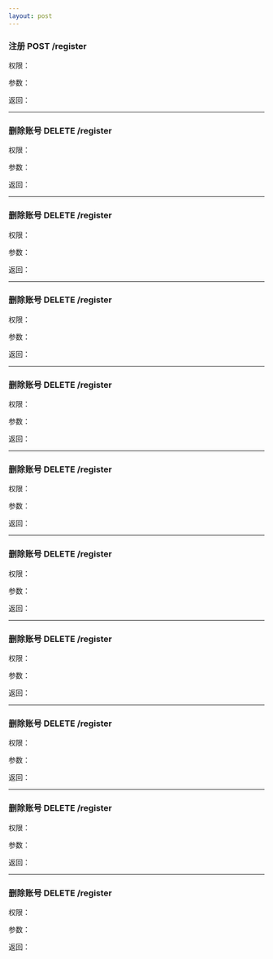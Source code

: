 ```yaml
---
layout: post
---
```


### 注册 POST /register

权限：

参数：

返回：

---

### 删除账号 DELETE /register

权限：

参数：

返回：

---

### 删除账号 DELETE /register

权限：

参数：

返回：

---

### 删除账号 DELETE /register

权限：

参数：

返回：

---

### 删除账号 DELETE /register

权限：

参数：

返回：

---

### 删除账号 DELETE /register

权限：

参数：

返回：

---

### 删除账号 DELETE /register

权限：

参数：

返回：

---

### 删除账号 DELETE /register

权限：

参数：

返回：

---

### 删除账号 DELETE /register

权限：

参数：

返回：

---

### 删除账号 DELETE /register

权限：

参数：

返回：

---

### 删除账号 DELETE /register

权限：

参数：

返回：